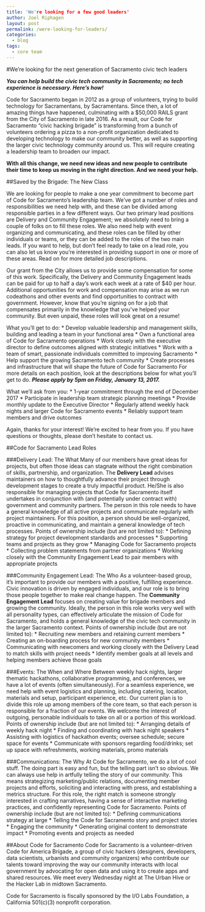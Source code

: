 ```yaml
---
title: 'We're looking for a few good leaders'
author: Joel Riphagen
layout: post
permalink: /were-looking-for-leaders/
categories:
  - blog
tags:
  - core team
---
```

#We’re looking for the next generation of Sacramento civic tech leaders

**_You can help build the civic tech community in Sacramento; no tech experience is necessary. Here’s how!_**

Code for Sacramento began in 2012 as a group of volunteers, trying to build technology for Sacramentans, by Sacramentans. Since then, a lot of amazing things have happened, culminating with a $50,000 RAILS grant from the City of Sacramento in late 2016. As a result, our Code for Sacramento “civic hacking brigade” is transforming from a bunch of volunteers ordering a pizza to a non-profit organization dedicated to developing technology to make our community better, as well as supporting the larger civic technology community around us. This will require creating a leadership team to broaden our impact.

**With all this change, we need new ideas and new people to contribute their time to keep us moving in the right direction. And we need your help.**

##Saved by the Brigade: The New Class

We are looking for people to make a one year commitment to become part of Code for Sacramento’s leadership team. We’ve got a number of roles and responsibilities we need help with, and these can be divided among responsible parties in a few different ways. Our two primary lead positions are Delivery and Community Engagement; we absolutely need to bring a couple of folks on to fill these roles. We also need help with event organizing and communicating, and these roles can be filled by other individuals or teams, or they can be added to the roles of the two main leads. If you want to help, but don’t feel ready to take on a lead role, you can also let us know you’re interested in providing support in one or more of these areas. Read on for more detailed job descriptions.

Our grant from the City allows us to provide some compensation for some of this work. Specifically, the Delivery and Community Engagement leads can be paid for up to half a day’s work each week at a rate of $40 per hour. Additional opportunities for work and compensation may arise as we run codeathons and other events and find opportunities to contract with government. However, know that you’re signing on for a job that compensates primarily in the knowledge that you’ve helped your community. But even unpaid, these roles will look great on a resume!

What you’ll get to do:
		* Develop valuable leadership and management skills, building and leading a team in your functional area
		* Own a functional area of Code for Sacramento operations
		* Work closely with the executive director to define outcomes aligned with strategic initiatives
		* Work with a team of smart, passionate individuals committed to improving Sacramento
		* Help support the growing Sacramento tech community
		* Create processes and infrastructure that will shape the future of Code for Sacramento
For more details on each position, look at the descriptions below for what you’ll get to do. **_Please apply by 5pm on Friday, January 13, 2017._**

What we’ll ask from you:
		* 1-year commitment through the end of December 2017
		* Participate in leadership team strategic planning meetings
		* Provide monthly update to the Executive Director
		* Regularly attend weekly hack nights and larger Code for Sacramento events
		* Reliably support team members and drive outcomes

Again, thanks for your interest! We’re excited to hear from you. If you have questions or thoughts, please don’t hesitate to contact us.

##Code for Sacramento Lead Roles

###Delivery Lead: The What
Many of our members have great ideas for projects, but often those ideas can stagnate without the right combination of skills, partnership, and organization. The **Delivery Lead** advises maintainers on how to thoughtfully advance their project through development stages to create a truly impactful product. He/She is also responsible for managing projects that Code for Sacramento itself undertakes in conjunction with (and potentially under contract with) government and community partners. The person in this role needs to have a general knowledge of all active projects and communicate regularly with project maintainers. For this position, a person should be well-organized, proactive in communicating, and maintain a general knowledge of tech processes.
Points of ownership include (but are not limited to):
		* Defining strategy for project development standards and processes
		* Supporting teams and projects as they grow
    * Managing Code for Sacramento projects
		* Collecting problem statements from partner organizations
		* Working closely with the Community Engagement Lead to pair members with appropriate projects

###Community Engagement Lead: The Who
As a volunteer-based group, it’s important to provide our members with a positive, fulfilling experience. Civic innovation is driven by engaged individuals, and our role is to bring those people together to make real change happen. The **Community Engagement Lead** focuses on creating value for brigade members and growing the community. Ideally, the person in this role works very well with all personality types, can effectively articulate the mission of Code for Sacramento, and holds a general knowledge of the civic tech community in the larger Sacramento context.
Points of ownership include (but are not limited to):
		* Recruiting new members and retaining current members
		* Creating an on-boarding process for new community members
		* Communicating with newcomers and working closely with the Delivery Lead to match skills with project needs
		* Identify member goals at all levels and helping members achieve those goals

###Events: The When and Where
Between weekly hack nights, larger thematic hackathons, collaborative programming, and conferences, we have a lot of events (often simultaneously). For a seamless experience, we need help with event logistics and planning, including catering, location, materials and setup, participant experience, etc. Our current plan is to divide this role up among members of the core team, so that each person is responsible for a fraction of our events. We welcome the interest of outgoing, personable individuals to take on all or a portion of this workload.
Points of ownership include (but are not limited to):
		* Arranging details of weekly hack night
    * Finding and coordinating with hack night speakers
		* Assisting with logistics of hackathon events; oversee schedule; secure space for events
		* Communicate with sponsors regarding food/drinks; set up space with refreshments, working materials, promo materials

###Communications: The Why
At Code for Sacramento, we do a lot of cool stuff. The doing part is easy and fun, but the telling part isn’t so obvious. We can always use help in artfully telling the story of our community. This means strategizing marketing/public relations, documenting member projects and efforts, soliciting and interacting with press, and establishing a metrics structure. For this role, the right match is someone strongly interested in crafting narratives, having a sense of interactive marketing practices, and confidently representing Code for Sacramento.
Points of ownership include (but are not limited to):
		* Defining communications strategy at large
		* Telling the Code for Sacramento story and project stories
		* Engaging the community
		* Generating original content to demonstrate impact
		* Promoting events and projects as needed

##About Code for Sacramento
Code for Sacramento is a volunteer-driven Code for America Brigade, a group of civic hackers (designers, developers, data scientists, urbanists and community organizers) who contribute our talents toward improving the way our community interacts with local government by advocating for open data and using it to create apps and shared resources. We meet every Wednesday night at The Urban Hive or the Hacker Lab in midtown Sacramento.

Code for Sacramento is fiscally sponsored by the I/O Labs Foundation, a California 501(c)(3) nonprofit corporation.
